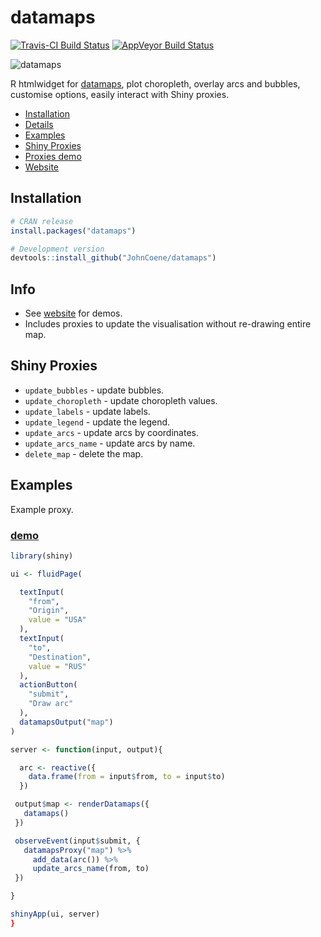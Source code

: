 # datamaps

[![Travis-CI Build Status](https://travis-ci.org/JohnCoene/datamaps.svg?branch=master)](https://travis-ci.org/JohnCoene/datamaps)
[![AppVeyor Build Status](https://ci.appveyor.com/api/projects/status/github/JohnCoene/datamaps?branch=master&svg=true)](https://ci.appveyor.com/project/JohnCoene/datamaps)

![datamaps](http://john-coene.com/img/datamaps_proxy.gif)

R htmlwidget for [datamaps](http://datamaps.github.io/), plot choropleth, overlay arcs and bubbles, customise options, easily interact with Shiny proxies.

* [Installation](#installation)
* [Details](#info)
* [Examples](#examples)
* [Shiny Proxies](#shiny-proxies)
* [Proxies demo](http://shiny.john-coene.com/datamaps/)
* [Website](http://john-coene.com/datamaps)

## Installation

```R
# CRAN release
install.packages("datamaps")

# Development version
devtools::install_github("JohnCoene/datamaps")
```

## Info

* See [website](http://john-coene.com/datamaps) for demos. 
* Includes proxies to update the visualisation without re-drawing entire map.

## Shiny Proxies

* `update_bubbles` - update bubbles.
* `update_choropleth` - update choropleth values.
* `update_labels` - update labels.
* `update_legend` - update the legend.
* `update_arcs` - update arcs by coordinates.
* `update_arcs_name` - update arcs by name.
* `delete_map` - delete the map.

## Examples

Example proxy.

### [demo](http://shiny.john-coene.com/datamaps/)

```R
library(shiny)

ui <- fluidPage(

  textInput(
    "from",
    "Origin",
    value = "USA"
  ),
  textInput(
    "to",
    "Destination",
    value = "RUS"
  ),
  actionButton(
    "submit",
    "Draw arc"
  ),
  datamapsOutput("map")
)

server <- function(input, output){

  arc <- reactive({
    data.frame(from = input$from, to = input$to)
  })

 output$map <- renderDatamaps({
   datamaps()
 })

 observeEvent(input$submit, {
   datamapsProxy("map") %>%
     add_data(arc()) %>%
     update_arcs_name(from, to)
 })

}

shinyApp(ui, server)
}
```

